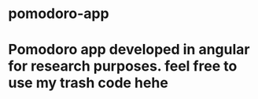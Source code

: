 # pomodoro-app

# Pomodoro app developed in angular for research purposes. feel free to use my trash code hehe
